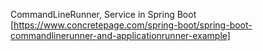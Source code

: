 CommandLineRunner, Service in Spring Boot
[https://www.concretepage.com/spring-boot/spring-boot-commandlinerunner-and-applicationrunner-example]
